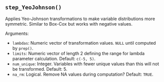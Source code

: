## `step_YeoJohnson()`

Applies Yeo-Johnson transformations to make variable distributions more symmetric. Similar to Box-Cox but works with negative values.

Arguments:
* `lambdas`: Numeric vector of transformation values. `NULL` until computed by `prep()`.
* `limits`: Numeric vector of length 2 defining the range for lambda parameter calculation. Default: `c(-5, 5)`.
* `num_unique`: Integer. Variables with fewer unique values than this will not be transformed. Default: 5.
* `na_rm`: Logical. Remove NA values during computation? Default: `TRUE`.
